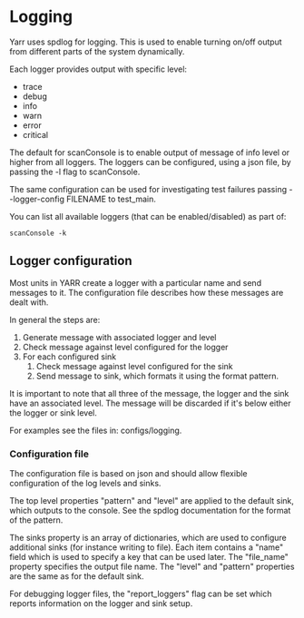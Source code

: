 
# Logging

Yarr uses spdlog for logging. This is used to enable turning on/off output
from different parts of the system dynamically.

Each logger provides output with specific level:

* trace
* debug
* info
* warn
* error
* critical

The default for scanConsole is to enable output of message of info level or
higher from all loggers. The loggers can be configured, using a json file,
by passing the -l flag to scanConsole.

The same configuration can be used for investigating test failures passing 
--logger-config FILENAME to test_main.

You can list all available loggers (that can be enabled/disabled) as part of:

``scanConsole -k``

## Logger configuration

Most units in YARR create a logger with a particular name and send messages
to it. The configuration file describes how these messages are dealt with.

In general the steps are:

1. Generate message with associated logger and level
2. Check message against level configured for the logger
3. For each configured sink
   1. Check message against level configured for the sink
   2. Send message to sink, which formats it using the format pattern.

It is important to note that all three of the message, the logger and the
sink have an associated level. The message will be discarded if it's below
either the logger or sink level.

For examples see the files in: configs/logging.

### Configuration file

The configuration file is based on json and should allow flexible
configuration of the log levels and sinks.

The top level properties "pattern" and "level" are applied to the 
default sink, which outputs to the console. See the spdlog 
documentation for the format of the pattern.

The sinks property is an array of dictionaries, which are used to
configure additional sinks (for instance writing to file). Each item
contains a "name" field which is used to specify a key that can be
used later. The "file_name" property specifies the output file name.
The "level" and "pattern" properties are the same as for the default
sink.

For debugging logger files, the "report_loggers" flag can be set
which reports information on the logger and sink setup.
